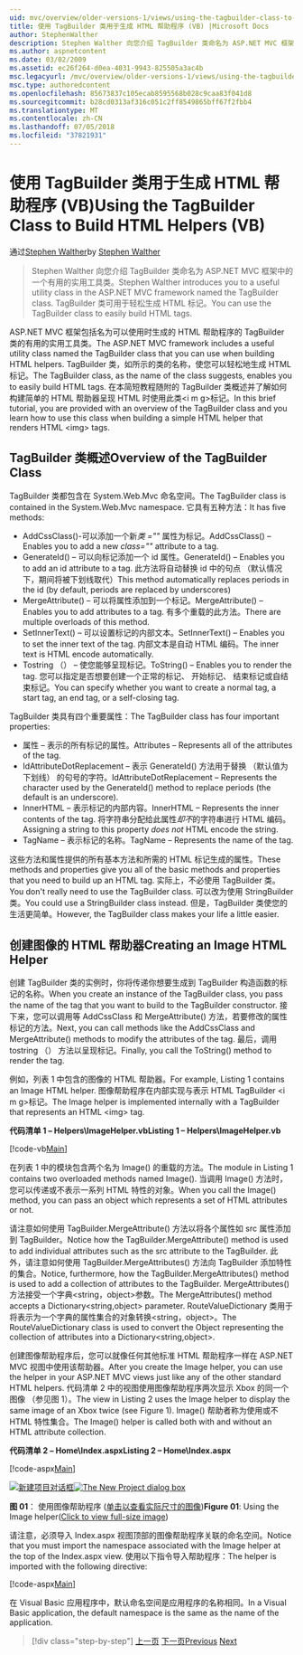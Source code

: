 ```yaml
---
uid: mvc/overview/older-versions-1/views/using-the-tagbuilder-class-to-build-html-helpers-vb
title: 使用 TagBuilder 类用于生成 HTML 帮助程序 (VB) |Microsoft Docs
author: StephenWalther
description: Stephen Walther 向您介绍 TagBuilder 类命名为 ASP.NET MVC 框架中的一个有用的实用工具类。 可以轻松地使用到的 TagBuilder 类...
ms.author: aspnetcontent
ms.date: 03/02/2009
ms.assetid: ec26f264-d0ea-4031-9943-825505a3ac4b
msc.legacyurl: /mvc/overview/older-versions-1/views/using-the-tagbuilder-class-to-build-html-helpers-vb
msc.type: authoredcontent
ms.openlocfilehash: 85673837c105ecab8595568b028c9caa83f041d8
ms.sourcegitcommit: b28cd0313af316c051c2ff8549865bff67f2fbb4
ms.translationtype: MT
ms.contentlocale: zh-CN
ms.lasthandoff: 07/05/2018
ms.locfileid: "37821931"
---
```

<a name="using-the-tagbuilder-class-to-build-html-helpers-vb"></a><span data-ttu-id="2fa1c-104">使用 TagBuilder 类用于生成 HTML 帮助程序 (VB)</span><span class="sxs-lookup"><span data-stu-id="2fa1c-104">Using the TagBuilder Class to Build HTML Helpers (VB)</span></span>
====================
<span data-ttu-id="2fa1c-105">通过[Stephen Walther](https://github.com/StephenWalther)</span><span class="sxs-lookup"><span data-stu-id="2fa1c-105">by [Stephen Walther](https://github.com/StephenWalther)</span></span>

> <span data-ttu-id="2fa1c-106">Stephen Walther 向您介绍 TagBuilder 类命名为 ASP.NET MVC 框架中的一个有用的实用工具类。</span><span class="sxs-lookup"><span data-stu-id="2fa1c-106">Stephen Walther introduces you to a useful utility class in the ASP.NET MVC framework named the TagBuilder class.</span></span> <span data-ttu-id="2fa1c-107">TagBuilder 类可用于轻松生成 HTML 标记。</span><span class="sxs-lookup"><span data-stu-id="2fa1c-107">You can use the TagBuilder class to easily build HTML tags.</span></span>


<span data-ttu-id="2fa1c-108">ASP.NET MVC 框架包括名为可以使用时生成的 HTML 帮助程序的 TagBuilder 类的有用的实用工具类。</span><span class="sxs-lookup"><span data-stu-id="2fa1c-108">The ASP.NET MVC framework includes a useful utility class named the TagBuilder class that you can use when building HTML helpers.</span></span> <span data-ttu-id="2fa1c-109">TagBuilder 类，如所示的类的名称，使您可以轻松地生成 HTML 标记。</span><span class="sxs-lookup"><span data-stu-id="2fa1c-109">The TagBuilder class, as the name of the class suggests, enables you to easily build HTML tags.</span></span> <span data-ttu-id="2fa1c-110">在本简短教程随附的 TagBuilder 类概述并了解如何构建简单的 HTML 帮助器呈现 HTML 时使用此类&lt;i m g&gt;标记。</span><span class="sxs-lookup"><span data-stu-id="2fa1c-110">In this brief tutorial, you are provided with an overview of the TagBuilder class and you learn how to use this class when building a simple HTML helper that renders HTML &lt;img&gt; tags.</span></span>

## <a name="overview-of-the-tagbuilder-class"></a><span data-ttu-id="2fa1c-111">TagBuilder 类概述</span><span class="sxs-lookup"><span data-stu-id="2fa1c-111">Overview of the TagBuilder Class</span></span>

<span data-ttu-id="2fa1c-112">TagBuilder 类都包含在 System.Web.Mvc 命名空间。</span><span class="sxs-lookup"><span data-stu-id="2fa1c-112">The TagBuilder class is contained in the System.Web.Mvc namespace.</span></span> <span data-ttu-id="2fa1c-113">它具有五种方法：</span><span class="sxs-lookup"><span data-stu-id="2fa1c-113">It has five methods:</span></span>

- <span data-ttu-id="2fa1c-114">AddCssClass()-可以添加一个新*类 =""* 属性为标记。</span><span class="sxs-lookup"><span data-stu-id="2fa1c-114">AddCssClass() – Enables you to add a new *class=""* attribute to a tag.</span></span>
- <span data-ttu-id="2fa1c-115">GenerateId() – 可以向标记添加一个 id 属性。</span><span class="sxs-lookup"><span data-stu-id="2fa1c-115">GenerateId() – Enables you to add an id attribute to a tag.</span></span> <span data-ttu-id="2fa1c-116">此方法将自动替换 id 中的句点 （默认情况下，期间将被下划线取代）</span><span class="sxs-lookup"><span data-stu-id="2fa1c-116">This method automatically replaces periods in the id (by default, periods are replaced by underscores)</span></span>
- <span data-ttu-id="2fa1c-117">MergeAttribute() – 可以将属性添加到一个标记。</span><span class="sxs-lookup"><span data-stu-id="2fa1c-117">MergeAttribute() – Enables you to add attributes to a tag.</span></span> <span data-ttu-id="2fa1c-118">有多个重载的此方法。</span><span class="sxs-lookup"><span data-stu-id="2fa1c-118">There are multiple overloads of this method.</span></span>
- <span data-ttu-id="2fa1c-119">SetInnerText() – 可以设置标记的内部文本。</span><span class="sxs-lookup"><span data-stu-id="2fa1c-119">SetInnerText() – Enables you to set the inner text of the tag.</span></span> <span data-ttu-id="2fa1c-120">内部文本是自动 HTML 编码。</span><span class="sxs-lookup"><span data-stu-id="2fa1c-120">The inner text is HTML encode automatically.</span></span>
- <span data-ttu-id="2fa1c-121">Tostring （） – 使您能够呈现标记。</span><span class="sxs-lookup"><span data-stu-id="2fa1c-121">ToString() – Enables you to render the tag.</span></span> <span data-ttu-id="2fa1c-122">您可以指定是否想要创建一个正常的标记、 开始标记、 结束标记或自结束标记。</span><span class="sxs-lookup"><span data-stu-id="2fa1c-122">You can specify whether you want to create a normal tag, a start tag, an end tag, or a self-closing tag.</span></span>
  

<span data-ttu-id="2fa1c-123">TagBuilder 类具有四个重要属性：</span><span class="sxs-lookup"><span data-stu-id="2fa1c-123">The TagBuilder class has four important properties:</span></span>

- <span data-ttu-id="2fa1c-124">属性 – 表示的所有标记的属性。</span><span class="sxs-lookup"><span data-stu-id="2fa1c-124">Attributes – Represents all of the attributes of the tag.</span></span>
- <span data-ttu-id="2fa1c-125">IdAttributeDotReplacement – 表示 GenerateId() 方法用于替换 （默认值为下划线） 的句号的字符。</span><span class="sxs-lookup"><span data-stu-id="2fa1c-125">IdAttributeDotReplacement – Represents the character used by the GenerateId() method to replace periods (the default is an underscore).</span></span>
- <span data-ttu-id="2fa1c-126">InnerHTML – 表示标记的内部内容。</span><span class="sxs-lookup"><span data-stu-id="2fa1c-126">InnerHTML – Represents the inner contents of the tag.</span></span> <span data-ttu-id="2fa1c-127">将字符串分配给此属性*却不*的字符串进行 HTML 编码。</span><span class="sxs-lookup"><span data-stu-id="2fa1c-127">Assigning a string to this property *does not* HTML encode the string.</span></span>
- <span data-ttu-id="2fa1c-128">TagName – 表示标记的名称。</span><span class="sxs-lookup"><span data-stu-id="2fa1c-128">TagName – Represents the name of the tag.</span></span>

<span data-ttu-id="2fa1c-129">这些方法和属性提供的所有基本方法和所需的 HTML 标记生成的属性。</span><span class="sxs-lookup"><span data-stu-id="2fa1c-129">These methods and properties give you all of the basic methods and properties that you need to build up an HTML tag.</span></span> <span data-ttu-id="2fa1c-130">实际上，不必使用 TagBuilder 类。</span><span class="sxs-lookup"><span data-stu-id="2fa1c-130">You don't really need to use the TagBuilder class.</span></span> <span data-ttu-id="2fa1c-131">可以改为使用 StringBuilder 类。</span><span class="sxs-lookup"><span data-stu-id="2fa1c-131">You could use a StringBuilder class instead.</span></span> <span data-ttu-id="2fa1c-132">但是，TagBuilder 类使您的生活更简单。</span><span class="sxs-lookup"><span data-stu-id="2fa1c-132">However, the TagBuilder class makes your life a little easier.</span></span>

## <a name="creating-an-image-html-helper"></a><span data-ttu-id="2fa1c-133">创建图像的 HTML 帮助器</span><span class="sxs-lookup"><span data-stu-id="2fa1c-133">Creating an Image HTML Helper</span></span>

<span data-ttu-id="2fa1c-134">创建 TagBuilder 类的实例时，你将传递你想要生成到 TagBuilder 构造函数的标记的名称。</span><span class="sxs-lookup"><span data-stu-id="2fa1c-134">When you create an instance of the TagBuilder class, you pass the name of the tag that you want to build to the TagBuilder constructor.</span></span> <span data-ttu-id="2fa1c-135">接下来，您可以调用等 AddCssClass 和 MergeAttribute() 方法，若要修改的属性标记的方法。</span><span class="sxs-lookup"><span data-stu-id="2fa1c-135">Next, you can call methods like the AddCssClass and MergeAttribute() methods to modify the attributes of the tag.</span></span> <span data-ttu-id="2fa1c-136">最后，调用 tostring （） 方法以呈现标记。</span><span class="sxs-lookup"><span data-stu-id="2fa1c-136">Finally, you call the ToString() method to render the tag.</span></span>

<span data-ttu-id="2fa1c-137">例如，列表 1 中包含的图像的 HTML 帮助器。</span><span class="sxs-lookup"><span data-stu-id="2fa1c-137">For example, Listing 1 contains an Image HTML helper.</span></span> <span data-ttu-id="2fa1c-138">图像帮助程序在内部实现与表示 HTML TagBuilder &lt;i m g&gt;标记。</span><span class="sxs-lookup"><span data-stu-id="2fa1c-138">The Image helper is implemented internally with a TagBuilder that represents an HTML &lt;img&gt; tag.</span></span>

<span data-ttu-id="2fa1c-139">**代码清单 1 – Helpers\ImageHelper.vb**</span><span class="sxs-lookup"><span data-stu-id="2fa1c-139">**Listing 1 – Helpers\ImageHelper.vb**</span></span>

[!code-vb[Main](using-the-tagbuilder-class-to-build-html-helpers-vb/samples/sample1.vb)]

<span data-ttu-id="2fa1c-140">在列表 1 中的模块包含两个名为 Image() 的重载的方法。</span><span class="sxs-lookup"><span data-stu-id="2fa1c-140">The module in Listing 1 contains two overloaded methods named Image().</span></span> <span data-ttu-id="2fa1c-141">当调用 Image() 方法时，您可以传递或不表示一系列 HTML 特性的对象。</span><span class="sxs-lookup"><span data-stu-id="2fa1c-141">When you call the Image() method, you can pass an object which represents a set of HTML attributes or not.</span></span>

<span data-ttu-id="2fa1c-142">请注意如何使用 TagBuilder.MergeAttribute() 方法以将各个属性如 src 属性添加到 TagBuilder。</span><span class="sxs-lookup"><span data-stu-id="2fa1c-142">Notice how the TagBuilder.MergeAttribute() method is used to add individual attributes such as the src attribute to the TagBuilder.</span></span> <span data-ttu-id="2fa1c-143">此外，请注意如何使用 TagBuilder.MergeAttributes() 方法向 TagBuilder 添加特性的集合。</span><span class="sxs-lookup"><span data-stu-id="2fa1c-143">Notice, furthermore, how the TagBuilder.MergeAttributes() method is used to add a collection of attributes to the TagBuilder.</span></span> <span data-ttu-id="2fa1c-144">MergeAttributes() 方法接受一个字典&lt;string，object&gt;参数。</span><span class="sxs-lookup"><span data-stu-id="2fa1c-144">The MergeAttributes() method accepts a Dictionary&lt;string,object&gt; parameter.</span></span> <span data-ttu-id="2fa1c-145">RouteValueDictionary 类用于将表示为一个字典的属性集合的对象转换&lt;string，object&gt;。</span><span class="sxs-lookup"><span data-stu-id="2fa1c-145">The RouteValueDictionary class is used to convert the Object representing the collection of attributes into a Dictionary&lt;string,object&gt;.</span></span>

<span data-ttu-id="2fa1c-146">创建图像帮助程序后，您可以就像任何其他标准 HTML 帮助程序一样在 ASP.NET MVC 视图中使用该帮助器。</span><span class="sxs-lookup"><span data-stu-id="2fa1c-146">After you create the Image helper, you can use the helper in your ASP.NET MVC views just like any of the other standard HTML helpers.</span></span> <span data-ttu-id="2fa1c-147">代码清单 2 中的视图使用图像帮助程序两次显示 Xbox 的同一个图像 （参见图 1）。</span><span class="sxs-lookup"><span data-stu-id="2fa1c-147">The view in Listing 2 uses the Image helper to display the same image of an Xbox twice (see Figure 1).</span></span> <span data-ttu-id="2fa1c-148">Image() 帮助者称为使用或不 HTML 特性集合。</span><span class="sxs-lookup"><span data-stu-id="2fa1c-148">The Image() helper is called both with and without an HTML attribute collection.</span></span>

<span data-ttu-id="2fa1c-149">**代码清单 2 – Home\Index.aspx**</span><span class="sxs-lookup"><span data-stu-id="2fa1c-149">**Listing 2 – Home\Index.aspx**</span></span>

[!code-aspx[Main](using-the-tagbuilder-class-to-build-html-helpers-vb/samples/sample2.aspx)]


<span data-ttu-id="2fa1c-150">[![新建项目对话框](using-the-tagbuilder-class-to-build-html-helpers-vb/_static/image1.jpg)](using-the-tagbuilder-class-to-build-html-helpers-vb/_static/image1.png)</span><span class="sxs-lookup"><span data-stu-id="2fa1c-150">[![The New Project dialog box](using-the-tagbuilder-class-to-build-html-helpers-vb/_static/image1.jpg)](using-the-tagbuilder-class-to-build-html-helpers-vb/_static/image1.png)</span></span>

<span data-ttu-id="2fa1c-151">**图 01**： 使用图像帮助程序 ([单击以查看实际尺寸的图像](using-the-tagbuilder-class-to-build-html-helpers-vb/_static/image2.png))</span><span class="sxs-lookup"><span data-stu-id="2fa1c-151">**Figure 01**: Using the Image helper([Click to view full-size image](using-the-tagbuilder-class-to-build-html-helpers-vb/_static/image2.png))</span></span>


<span data-ttu-id="2fa1c-152">请注意，必须导入 Index.aspx 视图顶部的图像帮助程序关联的命名空间。</span><span class="sxs-lookup"><span data-stu-id="2fa1c-152">Notice that you must import the namespace associated with the Image helper at the top of the Index.aspx view.</span></span> <span data-ttu-id="2fa1c-153">使用以下指令导入帮助程序：</span><span class="sxs-lookup"><span data-stu-id="2fa1c-153">The helper is imported with the following directive:</span></span>

[!code-aspx[Main](using-the-tagbuilder-class-to-build-html-helpers-vb/samples/sample3.aspx)]

<span data-ttu-id="2fa1c-154">在 Visual Basic 应用程序中，默认命名空间是应用程序的名称相同。</span><span class="sxs-lookup"><span data-stu-id="2fa1c-154">In a Visual Basic application, the default namespace is the same as the name of the application.</span></span>

> [!div class="step-by-step"]
> <span data-ttu-id="2fa1c-155">[上一页](creating-custom-html-helpers-vb.md)
> [下一页](creating-page-layouts-with-view-master-pages-vb.md)</span><span class="sxs-lookup"><span data-stu-id="2fa1c-155">[Previous](creating-custom-html-helpers-vb.md)
[Next](creating-page-layouts-with-view-master-pages-vb.md)</span></span>

